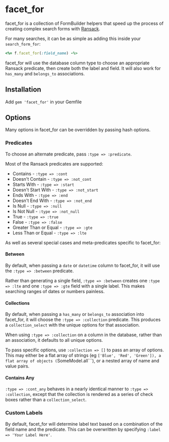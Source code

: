 # facet_for

facet_for is a collection of FormBuilder helpers that speed up the process of creating complex search forms with [Ransack](http://github.com/ernie/ransack).

For many searches, it can be as simple as adding this inside your ```search_form_for```:

```ruby
<%= f.facet_for(:field_name) -%>
```

facet_for will use the database column type to choose an appropriate Ransack predicate, then create both the label and field. It will also work for ```has_many``` and ```belongs_to``` associations.

## Installation

Add ```gem 'facet_for'``` in your Gemfile

## Options

Many options in facet_for can be overridden by passing hash options.

### Predicates

To choose an alternate predicate, pass ```:type => :predicate```.

Most of the Ransack predicates are supported:

* Contains - ```:type => :cont```
* Doesn't Contain - ```:type => :not_cont```
* Starts With - ```:type => :start```
* Doesn't Start With - ```:type => :not_start```
* Ends With - ```:type => :end```
* Doesn't End With - ```:type => :not_end```
* Is Null - ```:type => :null```
* Is Not Null - ```:type => :not_null```
* True - ```:type => :true```
* False - ```:type => :false```
* Greater Than or Equal - ```:type => :gte```
* Less Than or Equal - ```:type => :lte```

As well as several special cases and meta-predicates specific to facet_for:

#### Between

By default, when passing a ```date``` or ```datetime``` column to facet_for, it will use the ```:type => :between``` predicate.

Rather than generating a single field, ```:type => :between``` creates one ```:type => :lte``` and one ```:type => :gte``` field with a single label. This makes searching ranges of dates or numbers painless.

#### Collections

By default, when passing a ```has_many``` or ```belongs_to``` association into facet_for, it will choose the ```:type => :collection``` predicate. This produces a ```collection_select``` with the unique options for that association.

When using ```:type => :collection``` on a column in the database, rather than an association, it defaults to all unique options.

To pass specific options, use ```:collection => []``` to pass an array of options. This may either be a flat array of strings (eg ```['Blue', 'Red', 'Green']), a flat array of objects (```SomeModel.all```), or a nested array of name and value pairs.

#### Contains Any

```:type => :cont_any``` behaves in a nearly identical manner to ```:type => :collection```, except that the collection is rendered as a series of check boxes rather than a ```collection_select```.

### Custom Labels

By default, facet_for will determine label text based on a combination of the field name and the predicate. This can be overwritten by specifying ```:label => 'Your Label Here'```.
